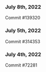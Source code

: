 ### July 8th, 2022

Commit #139320

### July 5th, 2022

Commit #314353


### July 4th, 2022

Commit #72281
